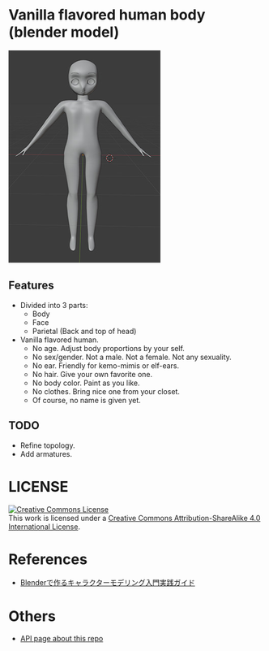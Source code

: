 # Vanilla flavored human body (blender model)

[![.github/image.jpg](.github/image.jpg)](.github/image.jpg)

## Features

- Divided into 3 parts:
  - Body
  - Face
  - Parietal (Back and top of head)
- Vanilla flavored human.
  - No age. Adjust body proportions by your self.
  - No sex/gender. Not a male. Not a female. Not any sexuality.
  - No ear. Friendly for kemo-mimis or elf-ears.
  - No hair. Give your own favorite one.
  - No body color. Paint as you like.
  - No clothes. Bring nice one from your closet.
  - Of course, no name is given yet.

## TODO
- Refine topology.
- Add armatures.

# LICENSE

<a rel="license" href="http://creativecommons.org/licenses/by-sa/4.0/"><img alt="Creative Commons License" style="border-width:0" src="https://i.creativecommons.org/l/by-sa/4.0/88x31.png" /></a><br />This work is licensed under a <a rel="license" href="http://creativecommons.org/licenses/by-sa/4.0/">Creative Commons Attribution-ShareAlike 4.0 International License</a>.

# References

- [Blenderで作るキャラクターモデリング入門実践ガイド](https://www.amazon.co.jp/dp/B091KQFSRC)

# Others

- [API page about this repo](https://api.github.com/repos/ledyba/vanilla-flavored-human-body.blend)